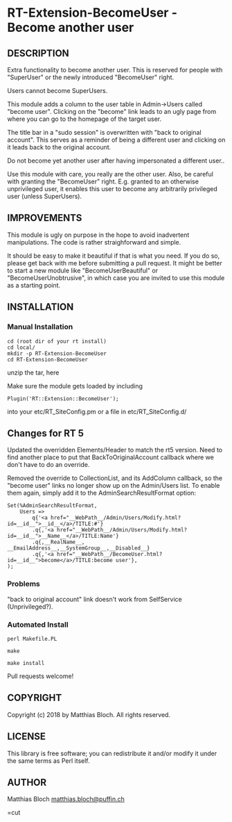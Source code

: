 # RT-Extension-BecomeUser - Become another user

## DESCRIPTION

Extra functionality to become another user. This is reserved for 
people with "SuperUser" or the newly introduced "BecomeUser" right.

Users cannot become SuperUsers.

This module adds a column to the user table in Admin->Users called "become user".
Clicking on the "become" link leads to an ugly page from where you can go to the homepage of the target user.

The title bar in a "sudo session" is overwritten with "back to original account". This serves as a reminder of being a different user and clicking on it leads back to the original account.

Do not become yet another user after having impersonated a different user..

Use this module with care, you really are the other user. Also, be careful with granting the "BecomeUser" right. E.g. granted to an otherwise unprivileged user, it enables this user to become any arbitrarily privileged user (unless SuperUsers).

## IMPROVEMENTS

This module is ugly on purpose in the hope to avoid inadvertent manipulations.
The code is rather straighforward and simple.

It should be easy to make it beautiful if that is what you need.
If you do so, please get back with me before submitting a pull request. It might be better to start a new module like "BecomeUserBeautiful" or "BecomeUserUnobtrusive", in which case you are invited to use this module as a starting point.

## INSTALLATION

### Manual Installation

    cd (root dir of your rt install)
    cd local/
    mkdir -p RT-Extension-BecomeUser
    cd RT-Extension-BecomeUser

unzip the tar, here

Make sure the module gets loaded by including 

    Plugin('RT::Extension::BecomeUser');

into your etc/RT_SiteConfig.pm or a file in etc/RT_SiteConfig.d/

## Changes for RT 5

Updated the overridden Elements/Header to match the rt5 version.
Need to find another place to put that BackToOriginalAccount callback
where we don't have to do an override.

Removed the override to CollectionList, and its AddColumn callback, so the
"become user" links no longer show up on the Admin/Users list. To enable
them again, simply add it to the AdminSearchResultFormat option:

    Set(%AdminSearchResultFormat,
        Users =>
            q{'<a href="__WebPath__/Admin/Users/Modify.html?id=__id__">__id__</a>/TITLE:#'}
            .q{,'<a href="__WebPath__/Admin/Users/Modify.html?id=__id__">__Name__</a>/TITLE:Name'}
            .q{,__RealName__, __EmailAddress__,__SystemGroup__,__Disabled__}
            .q{,'<a href="__WebPath__/BecomeUser.html?id=__id__">become</a>/TITLE:become user'},
    );

### Problems

"back to original account" link doesn't work from SelfService (Unprivileged?).

### Automated Install

    perl Makefile.PL

    make

    make install

Pull requests welcome!

## COPYRIGHT

Copyright (c) 2018 by Matthias Bloch. All rights reserved.

## LICENSE

This library is free software; you can redistribute it and/or modify it under the same terms as Perl itself.

## AUTHOR

Matthias Bloch <matthias.bloch@puffin.ch>

=cut
